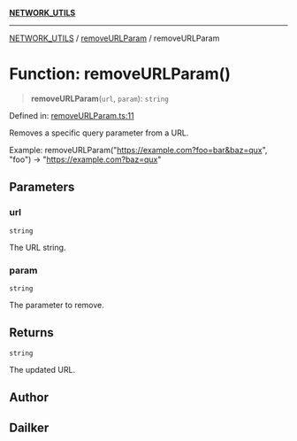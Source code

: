 [**NETWORK_UTILS**](../../README.md)

***

[NETWORK_UTILS](../../README.md) / [removeURLParam](../README.md) / removeURLParam

# Function: removeURLParam()

> **removeURLParam**(`url`, `param`): `string`

Defined in: [removeURLParam.ts:11](https://github.com/dailker/everyutil/blob/cee559aadda9e0c298e06364cba9020e97a8b19b/src/network/removeURLParam.ts#L11)

Removes a specific query parameter from a URL.

Example: removeURLParam("https://example.com?foo=bar&baz=qux", "foo") → "https://example.com?baz=qux"

## Parameters

### url

`string`

The URL string.

### param

`string`

The parameter to remove.

## Returns

`string`

The updated URL.

## Author

## Dailker
